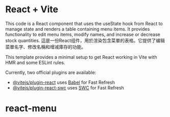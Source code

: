 # React + Vite

 
This code is a React component that uses the useState hook from React to manage state and renders a table containing menu items. It provides functionality to edit menu items, modify names, and increase or decrease stock quantities.
這是一份React组件，用於渲染包含菜單的表格。它提供了编辑菜單名字、修改名稱和增减庫存的功能。

This template provides a minimal setup to get React working in Vite with HMR and some ESLint rules.

Currently, two official plugins are available:

- [@vitejs/plugin-react](https://github.com/vitejs/vite-plugin-react/blob/main/packages/plugin-react/README.md) uses [Babel](https://babeljs.io/) for Fast Refresh
- [@vitejs/plugin-react-swc](https://github.com/vitejs/vite-plugin-react-swc) uses [SWC](https://swc.rs/) for Fast Refresh
# react-menu
